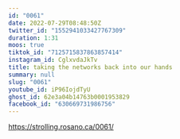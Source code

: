 ```yaml
---
id: "0061"
date: 2022-07-29T08:48:50Z
twitter_id: "1552941033427767309"
duration: 1:31
moos: true
tiktok_id: "7125715837863857414"
instagram_id: CglxvdaJkTv
title: taking the networks back into our hands
summary: null
slug: "0061"
youtube_id: iP96IojdTyU
ghost_id: 62e3a04b14763b0001953829
facebook_id: "630669731986756"
---
```

https://strolling.rosano.ca/0061/
